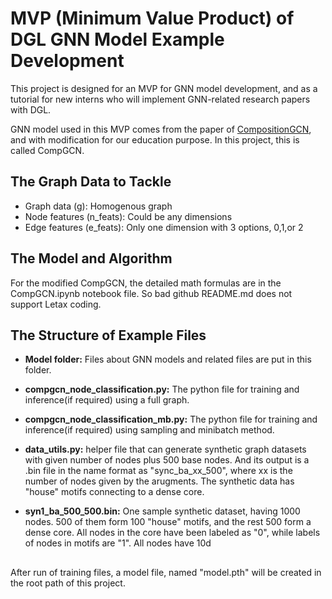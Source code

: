 # MVP (Minimum Value Product) of DGL GNN Model Example Development

This project is designed for an MVP for GNN model development, and as a tutorial for new interns who will implement
GNN-related research papers with DGL.

GNN model used in this MVP comes from the paper of [CompositionGCN](https://arxiv.org/abs/1911.03082), and with modification
for our education purpose. In this project, this is called CompGCN.

The Graph Data to Tackle
--------------------------
- Graph data (g): Homogenous graph
- Node features (n_feats): Could be any dimensions
- Edge features (e_feats): Only one dimension with 3 options, 0,1,or 2

The Model and Algorithm
-------------------------

For the modified CompGCN, the detailed math formulas are in the CompGCN.ipynb notebook file. So bad github README.md 
does not support Letax coding.

The Structure of Example Files
--------------------------------

- **Model folder:** Files about GNN models and related files are put in this folder.

- **compgcn_node_classification.py:** The python file for training and inference(if required) using a full graph.

- **compgcn_node_classification_mb.py:** The python file for training and inference(if required) using sampling 
  and minibatch method.
  
- **data_utils.py:** helper file that can generate synthetic graph datasets with given number of nodes plus 500 base
  nodes. And its output is a .bin file in the name format as "sync_ba_xx_500", where xx is the number of nodes given by
  the arugments. The synthetic data has "house" motifs connecting to a dense core.
  
- **syn1_ba_500_500.bin:** One sample synthetic dataset, having 1000 nodes. 500 of them form 100 "house" motifs, and the
  rest 500 form a dense core. All nodes in the core have been labeled as "0", while labels of nodes in motifs are "1".
  All nodes have 10d 

## 
After run of training files, a model file, named "model.pth" will be created in the root path of this project.


